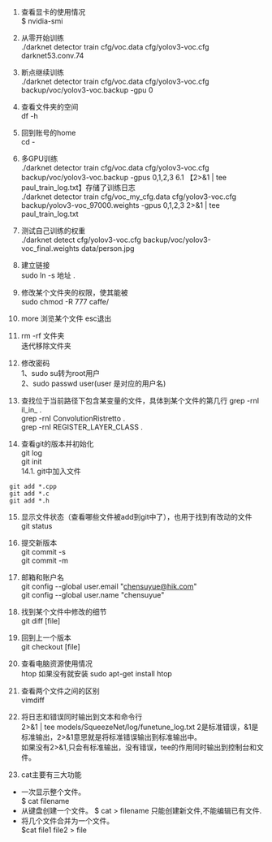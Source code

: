 1. 查看显卡的使用情况  
$ nvidia-smi
2. 从零开始训练  
./darknet detector train cfg/voc.data cfg/yolov3-voc.cfg darknet53.conv.74 
3. 断点继续训练  
./darknet detector train cfg/voc.data cfg/yolov3-voc.cfg backup/voc/yolov3-voc.backup -gpu 0

4. 查看文件夹的空间  
df -h
5. 回到账号的home  
cd -
6. 多GPU训练  
./darknet detector train cfg/voc.data cfg/yolov3-voc.cfg backup/voc/yolov3-voc.backup -gpus 0,1,2,3
6.1 【2>&1 | tee paul_train_log.txt】存储了训练日志  
./darknet detector train cfg/voc_my_cfg.data cfg/yolov3-voc.cfg backup/yolov3-voc_97000.weights -gpus 0,1,2,3 2>&1 | tee paul_train_log.txt

7. 测试自己训练的权重  
./darknet detect cfg/yolov3-voc.cfg backup/voc/yolov3-voc_final.weights data/person.jpg

8. 建立链接  
sudo ln -s 地址 .

9. 修改某个文件夹的权限，使其能被  
sudo chmod -R 777 caffe/

10. more 浏览某个文件 esc退出  

11. rm -rf 文件夹   
迭代移除文件夹

12. 修改密码  
1、sudo su转为root用户  
2、sudo passwd user(user 是对应的用户名)   

13. 查找位于当前路径下包含某变量的文件，具体到某个文件的第几行
grep -rnI il_in_ .  
grep -rnI ConvolutionRistretto .  
grep -rnI REGISTER_LAYER_CLASS .  

14. 查看git的版本并初始化  
git log  
git init  
14.1. git中加入文件  
```
git add *.cpp  
git add *.c  
git add *.h  
```
15. 显示文件状态（查看哪些文件被add到git中了），也用于找到有改动的文件  
git status  

16. 提交新版本  
git commit -s  
git commit -m <message>
 
17. 邮箱和账户名   
git config --global user.email "chensuyue@hik.com"  
git config --global user.name "chensuyue"  

18. 找到某个文件中修改的细节    
git diff [file]    

19. 回到上一个版本  
git checkout [file]  

20. 查看电脑资源使用情况  
htop  如果没有就安装 sudo apt-get install htop  

21. 查看两个文件之间的区别  
vimdiff <file> <file>

22. 将日志和错误同时输出到文本和命令行  
2>&1 | tee models/SqueezeNet/log/funetune_log.txt
2是标准错误，&1是标准输出，2>&1意思就是将标准错误输出到标准输出中。  
如果没有2>&1,只会有标准输出，没有错误，tee的作用同时输出到控制台和文件。

23. cat主要有三大功能  
- 一次显示整个文件。  
$ cat   filename
- 从键盘创建一个文件。
$ cat  >  filename
只能创建新文件,不能编辑已有文件.   
- 将几个文件合并为一个文件。  
$cat   file1   file2  > file  
